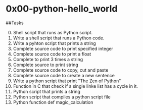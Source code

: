 
# 0x00-python-hello_world

##Tasks

0. Shell script that runs as Python script.
1. Write a shell script that runs a Python code.
2. Write a pyhton script that prints a string
3. Complete source code to print specified integer
4. Complete source code to print a float
5. Complete to print 3 times a string
6. Complete source to print string
7. Complete source code to copy, cut and paste
8. Complete source code to create a new sentence
9. Write a python script that print "The Zen of Python"
10. Function in C that check if a single linke list has a cycle in it. 
11. Python script that prints a string
12. Python script that compiles a python script file
13. Python function def magic_calculation
